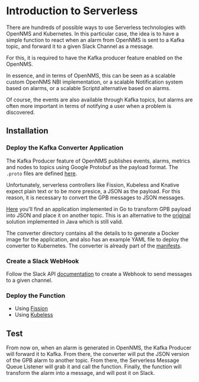 
# Introduction to Serverless

There are hundreds of possible ways to use Serverless technologies with OpenNMS and Kubernetes. In this particular case, the idea is to have a simple function to react when an alarm from OpenNMS is sent to a Kafka topic, and forward it to a given Slack Channel as a message.

For this, it is required to have the Kafka producer feature enabled on the OpenNMS.

In essence, and in terms of OpenNMS, this can be seen as a scalable custom OpenNMS NBI implementation, or a scalable Notification system based on alarms, or a scalable Scriptd alternative based on alarms.

Of course, the events are also available through Kafka topics, but alarms are often more important in terms of notifying a user when a problem is discovered.

## Installation

### Deploy the Kafka Converter Application

The Kafka Producer feature of OpenNMS publishes events, alarms, metrics and nodes to topics using Google Protobuf as the payload format. The `.proto` files are defined [here](https://github.com/OpenNMS/opennms/tree/develop/features/kafka/producer/src/main/proto).

Unfortunately, serverless controllers like Fission, Kubeless and Knative expect plain text or to be more presice, a JSON as the payload. For this reason, it is necessary to convert the GPB messages to JSON messages.

[Here](../tools/kafka-converter) you'll find an application implemented in Go to transform GPB payload into JSON and place it on another topic. This is an alternative to the [original](https://github.com/agalue/OpenNMS-Kafka-Converter) solution implemented in Java which is still valid.

The converter directory contains all the details to to generate a Docker image for the application, and also has an example YAML file to deploy the converter to Kubernetes. The converter is already part of the [manifests](../manifests/kafka.converter.yaml).

### Create a Slack WebHook

Follow the Slack API [documentation](https://api.slack.com/incoming-webhooks) to create a Webhook to send messages to a given channel.

### Deploy the Function

* Using [Fission](README.fission.md)
* Using [Kubeless](README.kubeless.md)

## Test

From now on, when an alarm is generated in OpenNMS, the Kafka Producer will forward it to Kafka. From there, the converter will put the JSON version of the GPB alarm to another topic. From there, the Serverless Message Queue Listener will grab it and call the function. Finally, the function will transform the alarm into a message, and will post it on Slack.
